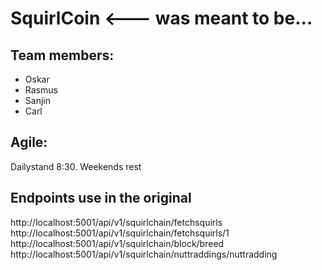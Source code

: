 # SquirlCoin <--- was meant to be...

## Team members:

- Oskar
- Rasmus
- Sanjin
- Carl

## Agile:

Dailystand 8:30.
Weekends rest

## Endpoints use in the original

http://localhost:5001/api/v1/squirlchain/fetchsquirls
http://localhost:5001/api/v1/squirlchain/fetchsquirls/1
http://localhost:5001/api/v1/squirlchain/block/breed
http://localhost:5001/api/v1/squirlchain/nuttraddings/nuttradding
